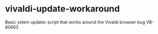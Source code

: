 # vivaldi-update-workaround
Basic ystem updater script that works around the Vivaldi browser bug VB-80663
